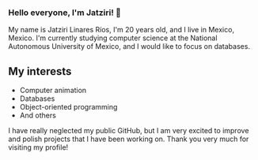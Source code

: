 ### Hello everyone, I'm Jatziri! 👋
My name is Jatziri Linares Ríos, I'm 20 years old, and I live in Mexico, Mexico. I'm currently studying computer science at the National Autonomous University of Mexico, and I would like to focus on databases.
## My interests
* Computer animation
* Databases
* Object-oriented programming
* And others

I have really neglected my public GitHub, but I am very excited to improve and polish projects that I have been working on.
Thank you very much for visiting my profile!
